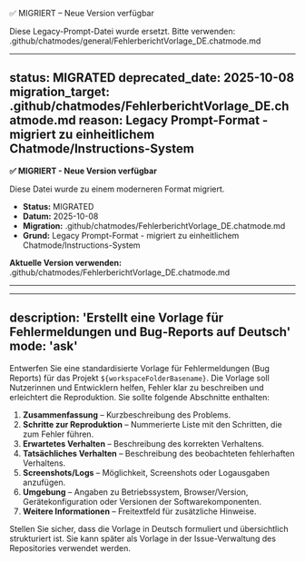 ✅ MIGRIERT – Neue Version verfügbar

Diese Legacy-Prompt-Datei wurde ersetzt.
Bitte verwenden: .github/chatmodes/general/FehlerberichtVorlage_DE.chatmode.md

---
status: MIGRATED
deprecated_date: 2025-10-08
migration_target: .github/chatmodes/FehlerberichtVorlage_DE.chatmode.md
reason: Legacy Prompt-Format - migriert zu einheitlichem Chatmode/Instructions-System
---

**✅ MIGRIERT - Neue Version verfügbar**

Diese Datei wurde zu einem moderneren Format migriert.

- **Status:** MIGRATED
- **Datum:** 2025-10-08
- **Migration:** .github/chatmodes/FehlerberichtVorlage_DE.chatmode.md
- **Grund:** Legacy Prompt-Format - migriert zu einheitlichem Chatmode/Instructions-System

**Aktuelle Version verwenden:** .github/chatmodes/FehlerberichtVorlage_DE.chatmode.md

---

---
description: 'Erstellt eine Vorlage für Fehlermeldungen und Bug-Reports auf Deutsch'
mode: 'ask'
---

Entwerfen Sie eine standardisierte Vorlage für Fehlermeldungen (Bug Reports) für das Projekt `${workspaceFolderBasename}`. Die Vorlage soll Nutzerinnen und Entwicklern helfen, Fehler klar zu beschreiben und erleichtert die Reproduktion. Sie sollte folgende Abschnitte enthalten:

1. **Zusammenfassung** – Kurzbeschreibung des Problems.
2. **Schritte zur Reproduktion** – Nummerierte Liste mit den Schritten, die zum Fehler führen.
3. **Erwartetes Verhalten** – Beschreibung des korrekten Verhaltens.
4. **Tatsächliches Verhalten** – Beschreibung des beobachteten fehlerhaften Verhaltens.
5. **Screenshots/Logs** – Möglichkeit, Screenshots oder Logausgaben anzufügen.
6. **Umgebung** – Angaben zu Betriebssystem, Browser/Version, Gerätekonfiguration oder Versionen der Softwarekomponenten.
7. **Weitere Informationen** – Freitextfeld für zusätzliche Hinweise.

Stellen Sie sicher, dass die Vorlage in Deutsch formuliert und übersichtlich strukturiert ist. Sie kann später als Vorlage in der Issue-Verwaltung des Repositories verwendet werden.